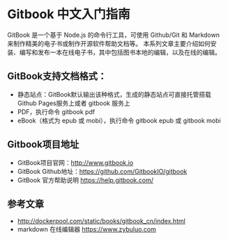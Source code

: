 # Gitbook 中文入门指南
GitBook 是一个基于 Node.js 的命令行工具，可使用 Github/Git 和 Markdown 来制作精美的电子书或制作开源软件帮助文档等。
本系列文章主要介绍如何安装、编写和发布一本在线电子书，其中包括图书本地的编辑，以及在线的编辑。

## GitBook支持文档格式：
* 静态站点：GitBook默认输出该种格式，生成的静态站点可直接托管搭载Github Pages服务上或者 gitbook 服务上
* PDF，执行命令 gitbook pdf
* eBook（格式为 epub 或 mobi），执行命令 gitbook epub   或 gitbook mobi

## Gitbook项目地址

* GitBook项目官网：http://www.gitbook.io
* GitBook Github地址：https://github.com/GitbookIO/gitbook
* GitBook 官方帮助说明 https://help.gitbook.com/

## 参考文章
* http://dockerpool.com/static/books/gitbook_cn/index.html
* markdown 在线编辑器 https://www.zybuluo.com